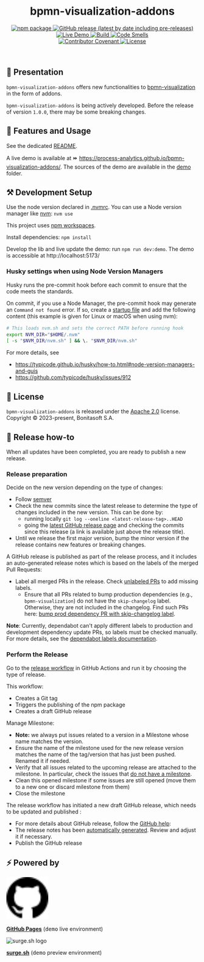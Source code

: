 <h1 align="center">bpmn-visualization-addons</h1>
<div align="center">
    <p align="center"> 
        <a href="https://npmjs.org/package/@process-analytics/bpmn-visualization-addons">
          <img alt="npm package" src="https://img.shields.io/npm/v/@process-analytics/bpmn-visualization-addons.svg?color=orange"> 
        </a> 
        <a href="https://github.com/process-analytics/bpmn-visualization-addons/releases">
          <img alt="GitHub release (latest by date including pre-releases)" src="https://img.shields.io/github/v/release/process-analytics/bpmn-visualization-addons?label=changelog&include_prereleases"> 
        </a> 
        <a href="https://process-analytics.github.io/bpmn-visualization-addons/">
          <img alt="Live Demo" src="https://img.shields.io/badge/demo-online-blueviolet.svg"> 
        </a> 
        <a href="https://github.com/process-analytics/bpmn-visualization-addons/actions">
          <img alt="Build" src="https://github.com/process-analytics/bpmn-visualization-addons/workflows/Build/badge.svg"> 
        </a>
        <a href="https://sonarcloud.io/project/overview?id=process-analytics_bpmn-visualization-addons">
          <img alt="Code Smells" src="https://sonarcloud.io/api/project_badges/measure?project=process-analytics_bpmn-visualization-addons&metric=code_smells">
        </a>
        <br>
        <a href="https://github.com/process-analytics/.github/blob/main/CODE_OF_CONDUCT.md">
          <img alt="Contributor Covenant" src="https://img.shields.io/badge/Contributor%20Covenant-v2.0%20adopted-ff69b4.svg"> 
        </a> 
        <a href="LICENSE">
          <img alt="License" src="https://img.shields.io/github/license/process-analytics/bpmn-visualization-addons?color=blue"> 
        </a>
    </p>
</div>  
<br>


## 🔆 Presentation

`bpmn-visualization-addons` offers new functionalities to [bpmn-visualization](https://github.com/process-analytics/bpmn-visualization-js) in the form of addons.

`bpmn-visualization-addons` is being actively developed.
Before the release of version `1.0.0`, there may be some breaking changes.

<!--
We avoid these as much as possible, and carefully document them in the release notes.
As far as possible, we maintain compatibility for some minor versions.
-->


## 🎨 Features and Usage

See the dedicated [README](packages/addons/README.md).

A live demo is available at ⏩ https://process-analytics.github.io/bpmn-visualization-addons/.
The sources of the demo are available in the [demo](./packages/demo) folder.


## ⚒️ Development Setup

Use the node version declared in [.nvmrc](.nvmrc). You can use a Node version manager like [nvm](https://github.com/nvm-sh/nvm): `nvm use`

This project uses [npm workspaces](https://docs.npmjs.com/cli/v9/using-npm/workspaces).

Install dependencies: `npm install`

Develop the lib and live update the demo: run `npm run dev:demo`. The demo is accessible at http://localhost:5173/

### Husky settings when using Node Version Managers

Husky runs the pre-commit hook before each commit to ensure that the code meets the standards.

On commit, if you use a Node Manager, the pre-commit hook may generate an `Command not found` error.
If so, create a [startup file](https://typicode.github.io/husky/how-to.html#startup-files) and add the following content (this example is given for Linux or macOS when using nvm):
```bash
# This loads nvm.sh and sets the correct PATH before running hook
export NVM_DIR="$HOME/.nvm"
[ -s "$NVM_DIR/nvm.sh" ] && \. "$NVM_DIR/nvm.sh"
```

For more details, see
- https://typicode.github.io/husky/how-to.html#node-version-managers-and-guis
- https://github.com/typicode/husky/issues/912



## 📃 License

`bpmn-visualization-addons` is released under the [Apache 2.0](LICENSE) license.  
Copyright &copy; 2023-present, Bonitasoft S.A.


## 🚀 Release how-to

When all updates have been completed, you are ready to publish a new release.

### Release preparation

Decide on the new version depending on the type of changes:
- Follow [semver](https://semver.org/)
- Check the new commits since the latest release to determine the type of changes included in the new version. This can be done by:
  - running locally `git log --oneline <latest-release-tag>..HEAD`
  - going the [latest GitHub release page](https://github.com/process-analytics/bpmn-visualization-addons/releases/latest) and checking the commits since this release (a link is available just above the release title).
- Until we release the first major version, bump the minor version if the release contains new features or breaking changes.

A GitHub release is published as part of the release process, and it includes an auto-generated release notes which is based on the labels of the merged Pull Requests:
- Label all merged PRs in the release. Check [unlabeled PRs](https://github.com/process-analytics/bpmn-visualization-addons/pulls?q=is%3Apr+sort%3Aupdated-desc+no%3Alabel+is%3Amerged) to add missing labels.
  - Ensure that all PRs related to bump production dependencies (e.g., `bpmn-visualization`) do not have the `skip-changelog` label. Otherwise, they are not included in the changelog.
    Find such PRs here: [bump prod dependency PR with skip-changelog label](https://github.com/process-analytics/bpmn-visualization-addons/pulls?q=is%3Apr+is%3Amerged+%22chore%28deps%29%22+in%3Atitle+NOT+%22chore%28deps-dev%29%22+in%3Atitle+label%3Askip-changelog+).

**Note**: Currently, dependabot can't apply different labels to production and development dependency update PRs, so labels must be checked manually.
For more details, see the [dependabot labels documentation](https://docs.github.com/en/code-security/dependabot/working-with-dependabot/dependabot-options-reference#labels--).

### Perform the Release

Go to the [release workflow](https://github.com/process-analytics/bpmn-visualization-addons/actions/workflows/release.yml) in GitHub Actions and run it by choosing the type of release.

This workflow:
- Creates a Git tag
- Triggers the publishing of the npm package
- Creates a draft GitHub release

Manage Milestone:
- **Note:** we always put issues related to a version in a Milestone whose name matches the version.
- Ensure the name of the milestone used for the new release version matches the name of the tag/version that has just been pushed. Renamed it if needed.
- Verify that all issues related to the upcoming release are attached to the milestone. In particular, check the issues that [do not have a milestone](https://github.com/process-analytics/bpmn-visualization-addons/issues?q=is%3Aissue+is%3Aclosed+no%3Amilestone).
- Clean this opened milestone if some issues are still opened (move them to a new one or discard milestone from them)
- Close the milestone

The release workflow has initiated a new draft GitHub release, which needs to be updated and published :
- For more details about GitHub release, follow the [GitHub help](https://help.github.com/en/github/administering-a-repository/managing-releases-in-a-repository#creating-a-release):
- The release notes has been [automatically generated](https://docs.github.com/en/repositories/releasing-projects-on-github/automatically-generated-release-notes). Review and adjust it if necessary.
- Publish the GitHub release


## ⚡ Powered by

<img src="packages/demo/public/assets/github-logo.svg" alt="GitHub logo" title="GitHub Pages" width="110"/>

**[GitHub Pages](https://pages.github.com/)** (<kbd>demo</kbd> live environment)

<img src="https://surge.sh/images/logos/svg/surge-logo.svg" alt="surge.sh logo" title="surge.sh" width="110"/>

**[surge.sh](https://surge.sh)** (<kbd>demo</kbd> preview environment)
